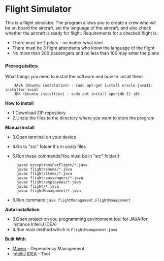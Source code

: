 # Flight Simulator

This is a flight simulator. The program allows you to create a crew who will be on board the aircraft, set the language 
of the aircraft, and also check whether the aircraft is ready for flight. Requirements for a checked flight is:
* There must be 2 pilots - no matter what kind
* There must be 3 flight attendants who know the language of the flight
* No more than 200 passengers and no less than 100 may enter the plane

### Prerequisites

What things you need to install the software and how to install them

        JAVA (Ubuntu instalation) - sudo apt-get install oracle-java11-installer-local
        JDK (Ubuntu instaltion) - sudo apt install openjdk-11-jdk 

**How to install**

* 1.Download ZIP repository
* 2.Unzip the files to the directory where you want to store the program 

**Manual install**

* 3.Open terminal on your device
* 4.Go to "src" folder it's in unzip files
* 5.Run these commands(You must be in "src" folder!):

        javac exceptionsForFlight/*.java
        javac flight/enums/*.java
        javac flight/items/*.java
        javac flight/passengers/*.java
        javac flight/employees/*.java
        javac flight/*.java
        javac flightManagament/*.java


* 6.Run command `java flightManagament.FlightManagement`

**Auto installation**

* 3.Open project on you programming environment tool for JAVA(for instance IntelliJ IDEA)
* 4.Run main method which is `FlightManagement.java` 


**Built With**

* [Maven](https://maven.apache.org/) - Dependency Management
* [IntelliJ IDEA](https://www.jetbrains.com/idea/) - Tool